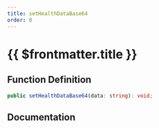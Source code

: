 ```yaml
---
title: setHealthDataBase64
order: 0
---
```


# {{ $frontmatter.title }}

## Function Definition

```ts
public setHealthDataBase64(data: string): void;
```

## Documentation

<!--@include: ./parts/setHealthDataBase64.md-->
